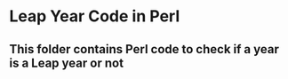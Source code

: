 # Leap Year Code in Perl

## This folder contains Perl code to check if a year is a Leap year or not
